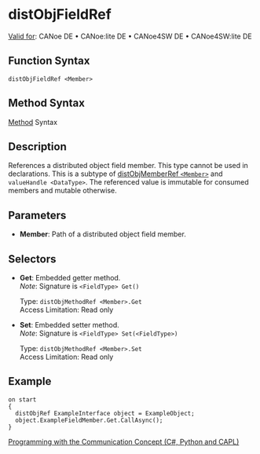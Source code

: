 # distObjFieldRef

[Valid for](../../../Shared/FeatureAvailability.md): CANoe DE • CANoe:lite DE • CANoe4SW DE • CANoe4SW:lite DE

## Function Syntax

`distObjFieldRef <Member>`

## Method Syntax

[Method](../../../Shared/CAPL/General/ClassesAndObjects.md) Syntax

## Description

References a distributed object field member. This type cannot be used in declarations. This is a subtype of [distObjMemberRef `<Member>`](CAPLfunctiondistObjMemberRef.md) and `valueHandle <DataType>`. The referenced value is immutable for consumed members and mutable otherwise.

## Parameters

- **Member**: Path of a distributed object field member.

## Selectors

- **Get**: Embedded getter method.  
  *Note*: Signature is `<FieldType> Get()`

  Type: `distObjMethodRef <Member>.Get`  
  Access Limitation: Read only

- **Set**: Embedded setter method.  
  *Note*: Signature is `<FieldType> Set(<FieldType>)`

  Type: `distObjMethodRef <Member>.Set`  
  Access Limitation: Read only

## Example

```plaintext
on start
{
  distObjRef ExampleInterface object = ExampleObject;
  object.ExampleFieldMember.Get.CallAsync();
}
```

[Programming with the Communication Concept (C#, Python and CAPL)](../../../CANoeCANalyzer/CommunicationConcept/Programming/CCP.md)
